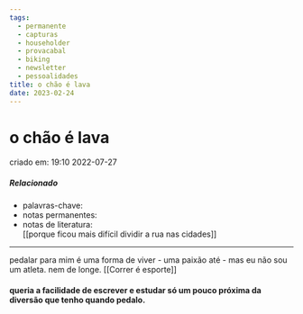 ```yaml
---
tags:
  - permanente
  - capturas
  - householder
  - provacabal
  - biking
  - newsletter
  - pessoalidades
title: o chão é lava
date: 2023-02-24
---
```


# o chão é lava

criado em: 19:10 2022-07-27

##### Relacionado

- palavras-chave:  
- notas permanentes:
- notas de literatura:  
[[porque ficou mais difícil dividir a rua nas cidades]]
---

pedalar para mim é uma forma de viver - uma paixão até - mas eu não sou um atleta. nem de longe. [[Correr é esporte]]

#### queria a facilidade de escrever e estudar só um pouco próxima da diversão que tenho quando pedalo. 
